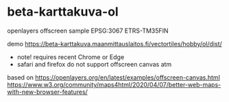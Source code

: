 # beta-karttakuva-ol
openlayers offscreen sample EPSG:3067 ETRS-TM35FIN

demo
https://beta-karttakuva.maanmittauslaitos.fi/vectortiles/hobby/ol/dist/
- note! requires recent Chrome or Edge 
- safari and firefox do not support offscreen canvas atm


based on
https://openlayers.org/en/latest/examples/offscreen-canvas.html
https://www.w3.org/community/maps4html/2020/04/07/better-web-maps-with-new-browser-features/


